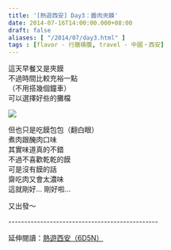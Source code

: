 ```yaml
---
title: '[熱遊西安] Day3：醬肉夾饃'
date: 2014-07-16T14:00:00.000+08:00
draft: false
aliases: [ "/2014/07/day3.html" ]
tags : [flavor - 行膳積腹, travel - 中國・西安]
---
```


這天早餐又是夾饃  
不過時間比較充裕一點  
（不用搭幾個鐘車）  
可以選擇好些的攤檔  

![](/images/xian3a.jpg)

但也只是吃饃包包（翻白眼）  
煮肉跟醃肉口味  
其實味道真的不錯  
不過不喜歡乾乾的饃  
可是沒有饃的話  
齋吃肉又會太濃味  
這就剛好... 剛好啦...  
  
又出發～  
  
\-----------------------------------------------  
  
延伸閱讀：[熱遊西安（6D5N）](https://hidie.net/xian6d5n/)
